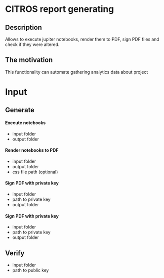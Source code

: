 # CITROS report generating

## Description
Allows to execute jupiter notebooks, render them to PDF, sign PDF files and check if they were altered.

## The motivation
This functionality can automate gathering analytics data about project

# Input

## Generate

#### Execute notebooks
- input folder
- output folder

#### Render notebooks to PDF
- input folder
- output folder
- css file path (optional)

#### Sign PDF with private key
- input folder
- path to private key
- output folder

#### Sign PDF with private key
- input folder
- path to private key
- output folder

## Verify

- input folder
- path to public key
